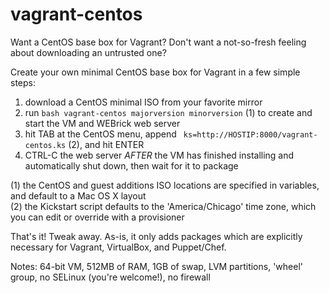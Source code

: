vagrant-centos
==============

Want a CentOS base box for Vagrant?  Don't want a not-so-fresh feeling about downloading an untrusted one?

Create your own minimal CentOS base box for Vagrant in a few simple steps:

1. download a CentOS minimal ISO from your favorite mirror
2. run `bash vagrant-centos majorversion minorversion` (1) to create and start the VM and WEBrick web server
3. hit TAB at the CentOS menu, append ` ks=http://HOSTIP:8000/vagrant-centos.ks` (2), and hit ENTER
4. CTRL-C the web server *AFTER* the VM has finished installing and automatically shut down, then wait for it to package

(1) the CentOS and guest additions ISO locations are specified in variables, and default to a Mac OS X layout<br>
(2) the Kickstart script defaults to the 'America/Chicago' time zone, which you can edit or override with a provisioner

That's it! Tweak away. As-is, it only adds packages which are explicitly necessary for Vagrant, VirtualBox, and Puppet/Chef.

Notes: 64-bit VM, 512MB of RAM, 1GB of swap, LVM partitions, 'wheel' group, no SELinux (you're welcome!), no firewall
